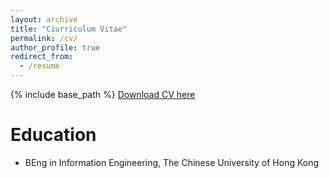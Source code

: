 ```yaml
---
layout: archive
title: "Ciurriculum Vitae"
permalink: /cv/
author_profile: true
redirect_from:
  - /resume
---
```


{% include base_path %}
[Download CV here](https://kennylui.github.io/luikwankin/files/Lui_Kwan_Kin_CV.pdf)

Education
======
* BEng in Information Engineering, The Chinese University of Hong Kong
